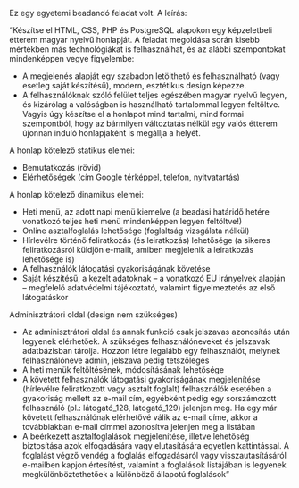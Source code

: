 Ez egy egyetemi beadandó feladat volt. 
A leírás:

“Készítse el HTML, CSS, PHP és PostgreSQL alapokon egy képzeletbeli étterem magyar nyelvű honlapját. A feladat megoldása során kisebb mértékben más technológiákat is felhasználhat, és az alábbi szempontokat mindenképpen vegye figyelembe:
- A megjelenés alapját egy szabadon letölthető és felhasználható (vagy esetleg saját készítésű), modern, esztétikus design képezze.
- A felhasználóknak szóló felület teljes egészében magyar nyelvű legyen, és kizárólag a valóságban is használható tartalommal legyen feltöltve. Vagyis úgy készítse el a honlapot mind tartalmi, mind formai szempontból, hogy az bármilyen változtatás nélkül egy valós étterem újonnan induló honlapjaként is megállja a helyét.

A honlap kötelező statikus elemei:
- Bemutatkozás (rövid)
- Elérhetőségek (cím Google térképpel, telefon, nyitvatartás)

A honlap kötelező dinamikus elemei:
- Heti menü, az adott napi menü kiemelve (a beadási határidő hetére vonatkozó teljes
heti menü mindenképpen legyen feltöltve!)
- Online asztalfoglalás lehetősége (foglaltság vizsgálata nélkül)
- Hírlevélre történő feliratkozás (és leiratkozás) lehetősége (a sikeres feliratkozásról küldjön e-mailt, amiben megjelenik a leiratkozás lehetősége is)
- A felhasználók látogatási gyakoriságának követése
- Saját készítésű, a kezelt adatoknak – a vonatkozó EU irányelvek alapján – megfelelő adatvédelmi tájékoztató, valamint figyelmeztetés az első látogatáskor

Adminisztrátori oldal (design nem szükséges)
- Az adminisztrátori oldal és annak funkció csak jelszavas azonosítás után legyenek elérhetőek. A szükséges felhasználóneveket és jelszavak adatbázisban tárolja. Hozzon létre legalább egy felhasználót, melynek felhasználóneve admin, jelszava pedig tetszőleges
- A heti menük feltöltésének, módosításának lehetősége
- A követett felhasználók látogatási gyakoriságának megjelenítése (hírlevélre feliratkozott vagy asztalt foglalt) felhasználók esetében a gyakoriság mellett az e-mail cím, egyébként pedig egy sorszámozott felhasználó (pl.: látogató_128, látogató_129) jelenjen meg. Ha egy már követett felhasználónak elérhetővé válik az e-mail címe, akkor a továbbiakban e-mail címmel azonosítva jelenjen meg a listában
- A beérkezett asztalfoglalások megjelenítése, illetve lehetőség biztosítása azok elfogadására vagy elutasítására egyetlen kattintással. A foglalást végző vendég a foglalás elfogadásáról vagy visszautasításáról e-mailben kapjon értesítést, valamint a foglalások listájában is legyenek megkülönböztethetőek a különböző állapotú foglalások”
